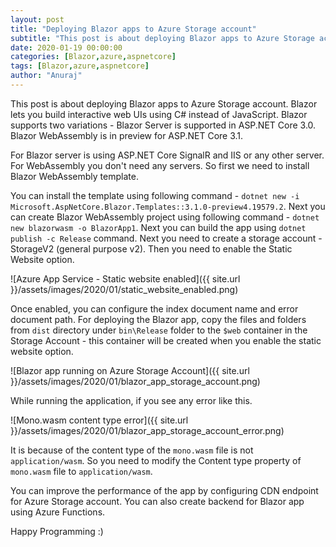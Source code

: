 ```yaml
---
layout: post
title: "Deploying Blazor apps to Azure Storage account"
subtitle: "This post is about deploying Blazor apps to Azure Storage account. Blazor lets you build interactive web UIs using C# instead of JavaScript. Blazor supports two variations - Blazor Server is supported in ASP.NET Core 3.0. Blazor WebAssembly is in preview for ASP.NET Core 3.1."
date: 2020-01-19 00:00:00
categories: [Blazor,azure,aspnetcore]
tags: [Blazor,azure,aspnetcore]
author: "Anuraj"
---
```

This post is about deploying Blazor apps to Azure Storage account. Blazor lets you build interactive web UIs using C# instead of JavaScript. Blazor supports two variations - Blazor Server is supported in ASP.NET Core 3.0. Blazor WebAssembly is in preview for ASP.NET Core 3.1.

For Blazor server is using ASP.NET Core SignalR and IIS or any other server. For WebAssembly you don't need any servers. So first we need to install Blazor WebAssembly template.

You can install the template using following command - `dotnet new -i Microsoft.AspNetCore.Blazor.Templates::3.1.0-preview4.19579.2`. Next you can create Blazor WebAssembly project using following command - `dotnet new blazorwasm -o BlazorApp1`. Next you can build the app using `dotnet publish -c Release` command. Next you need to create a storage account - StorageV2 (general purpose v2). Then you need to enable the Static Website option. 

![Azure App Service - Static website enabled]({{ site.url }}/assets/images/2020/01/static_website_enabled.png)

Once enabled, you can configure the index document name and error document path. For deploying the Blazor app, copy the files and folders from `dist` directory under `bin\Release` folder to the `$web` container in the Storage Account - this container will be created when you enable the static website option. 

![Blazor app running on Azure Storage Account]({{ site.url }}/assets/images/2020/01/blazor_app_storage_account.png)

While running the application, if you see any error like this.

![Mono.wasm content type error]({{ site.url }}/assets/images/2020/01/blazor_app_storage_account_error.png)

It is because of the content type of the `mono.wasm` file is not `application/wasm`. So you need to modify the Content type property of `mono.wasm` file to `application/wasm`.

You can improve the performance of the app by configuring CDN endpoint for Azure Storage account. You can also create backend for Blazor app using Azure Functions.

Happy Programming :)